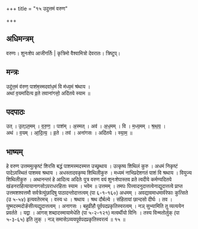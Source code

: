 +++
title = "१५ उदुत्तमं वरुण"

+++
## अधिमन्त्रम्
वरुणः। शुनःशेप आजीगर्तिः | कृत्रिमो वैश्वामित्रो देवरातः। त्रिष्टुप्।

## मन्त्रः
उदु॑त्त॒मं व॑रुण॒ पाश॑म॒स्मदवा॑ध॒मं वि म॑ध्य॒मं श्र॑थाय ।  
अथा॑ व॒यमा॑दित्य व्र॒ते तवाना॑गसो॒ अदि॑तये स्याम ॥

## पदपाठः
उत् । उ॒त्ऽत॒मम् । व॒रु॒ण॒ । पाश॑म् । अ॒स्मत् । अव॑ । अ॒ध॒मम् । वि । म॒ध्य॒मम् । श्र॒थ॒य॒ ।  
अथ॑ । व॒यम् । आ॒दि॒त्य॒ । व्र॒ते । तव॑ । अना॑गसः । अदि॑तये । स्या॒म॒ ॥

## भाष्यम्
हे वरुण उत्तममुत्कृष्टं शिरसि बद्धं पाशमस्मदस्मत्त उच्छ्रथाय । उत्कृष्य शिथिलं कुरु । अधमं निकृष्टं पादेऽवस्थितं पाशमव श्रथाय । अधस्तादवकृष्य शिथिलीकुरु । मध्यमं नाभिप्रदेशगतं पाशं वि श्रथाय । वियुज्य शिथिलीकुरु । अथानन्तरं हे आदित्य अदितेः पुत्र वरुण वयं शुनःशेपास्तव व्रते त्वदीये कर्मण्यदितये खंडनराहित्यायानागसोऽपराधरहिताः स्याम । भवेम ॥ उत्तमम् । तमपः पित्त्वादनुदात्तत्वेनाद्युदात्तत्वे प्राप्त उत्तमशश्वत्तमौ सर्वत्रेत्युंछादिषु पाठादन्तोदात्तत्वम् (पा ६-१-१६०) अधमम् । अवद्यावमाधमार्वरेफाः कुत्सिते (उ ५-५४) इत्यवतेरमच् । वस्य धः । श्रथाय । श्रथ दौर्बल्ये । संहितायां छान्दसो दीर्घः । तव । युष्मदस्मदोर्ङसीत्यद्युदात्तत्वम् । अनागसः । बहुव्रीहौ पूर्वपदप्रकृतिस्वरत्वम् । नञ् सुभ्यामिति तु व्यत्ययेन प्रवर्तते । यद्वा । आगस् शब्दादस्मायामेधेति (पा ५-२-१२१) मत्वर्थीयो विनिः । तस्य विन्मतोर्लुक् (पा ५-३-६५) इति लुक् । नञ् समासेऽव्ययपूर्वपदप्रकृतिस्वरत्वं ॥ १५ ॥